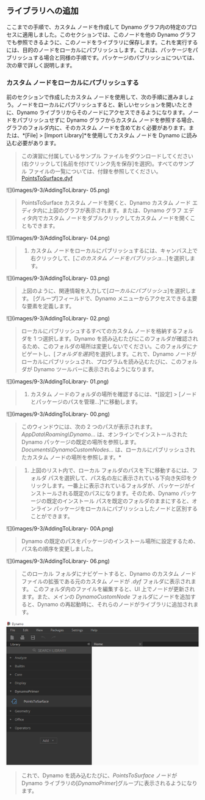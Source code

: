 

## ライブラリへの追加

ここまでの手順で、カスタム ノードを作成して Dynamo グラフ内の特定のプロセスに適用しました。このセクションでは、このノードを他の Dynamo グラフでも参照できるように、このノードをライブラリに保存します。これを実行するには、目的のノードをローカルにパブリッシュします。これは、パッケージをパブリッシュする場合と同様の手順です。パッケージのパブリッシュについては、次の章で詳しく説明します。

### カスタム ノードをローカルにパブリッシュする

前のセクションで作成したカスタム ノードを使用して、次の手順に進みましょう。ノードをローカルにパブリッシュすると、新しいセッションを開いたときに、Dynamo ライブラリからそのノードにアクセスできるようになります。ノードをパブリッシュせずに Dynamo グラフからカスタム ノードを参照する場合、グラフのフォルダ内に、そのカスタム ノードを含めておく必要があります。または、*[File] > [Import Library]*を使用してカスタム ノードを Dynamo に読み込む必要があります。

> この演習に付属しているサンプル ファイルをダウンロードしてください(右クリックして[名前を付けてリンク先を保存]を選択)。すべてのサンプル ファイルの一覧については、付録を参照してください。[PointsToSurface.dyf](datasets/9-3/PointsToSurface.dyf)

![](images/9-3/AddingToLibrary- 05.png)

> PointsToSurface カスタム ノードを開くと、Dynamo カスタム ノード エディタ内に上図のグラフが表示されます。または、Dynamo グラフ エディタ内でカスタム ノードをダブルクリックしてカスタム ノードを開くこともできます。

![](images/9-3/AddingToLibrary- 04.png)

> 1. カスタム ノードをローカルにパブリッシュするには、キャンバス上で右クリックして、[*このカスタム ノードをパブリッシュ...*]を選択します。

![](images/9-3/AddingToLibrary- 03.png)

> 上図のように、関連情報を入力して[*ローカルにパブリッシュ*]を選択します。 [グループ]フィールドで、Dynamo メニューからアクセスできる主要な要素を定義します。

![](images/9-3/AddingToLibrary- 02.png)

> ローカルにパブリッシュするすべてのカスタム ノードを格納するフォルダを 1 つ選択します。Dynamo を読み込むたびにこのフォルダが確認されるため、このフォルダの場所は変更しないでください。このフォルダにナビゲートし、[*フォルダを選択*]を選択します。これで、Dynamo ノードがローカルにパブリッシュされ、プログラムを読み込むたびに、このフォルダが Dynamo ツールバーに表示されるようになります。

![](images/9-3/AddingToLibrary- 01.png)

> 1. カスタム ノードのフォルダの場所を確認するには、*[設定] > [ノードとパッケージのパスを管理...]*に移動します。

![](images/9-3/AddingToLibrary- 00.png)

> このウィンドウには、次の 2 つのパスが表示されます。*AppData\Roaming\Dynamo...* は、オンラインでインストールされた Dynamo パッケージの既定の場所を参照します。 *Documents\DynamoCustomNodes...* は、ローカルにパブリッシュされたカスタム ノードの場所を参照します。*

> 1. 上図のリスト内で、ローカル フォルダのパスを下に移動するには、フォルダ パスを選択して、パス名の左に表示されている下向き矢印をクリックします。一番上に表示されているフォルダが、パッケージがインストールされる既定のパスになります。そのため、Dynamo パッケージの既定のインストール パスを既定のフォルダのままにすると、オンライン パッケージをローカルにパブリッシュしたノードと区別することができます。

![](images/9-3/AddingToLibrary- 00A.png)

> Dynamo の既定のパスをパッケージのインストール場所に設定するため、パス名の順序を変更しました。

![](images/9-3/AddingToLibrary- 06.png)

> このローカル フォルダにナビゲートすると、Dynamo のカスタム ノード ファイルの拡張である元のカスタム ノードが *.dyf* フォルダに表示されます。 このフォルダ内のファイルを編集すると、UI 上でノードが更新されます。また、メインの *DynamoCustomNode* フォルダにノードを追加すると、Dynamo の再起動時に、それらのノードがライブラリに追加されます。

![](images/9-3/library.png)

> これで、Dynamo を読み込むたびに、*PointsToSurface* ノードが Dynamo ライブラリの[*DynamoPrimer*]グループに表示されるようになります。

